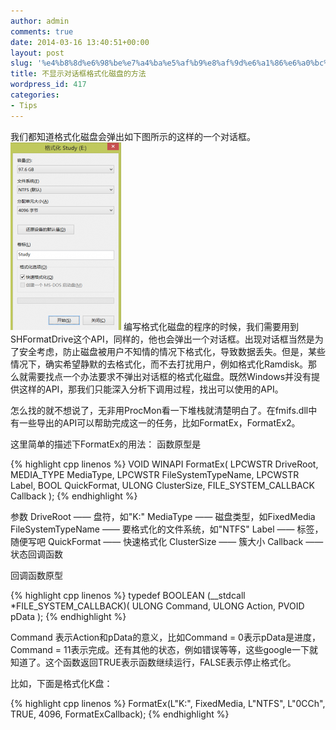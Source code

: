```yaml
---
author: admin
comments: true
date: 2014-03-16 13:40:51+00:00
layout: post
slug: '%e4%b8%8d%e6%98%be%e7%a4%ba%e5%af%b9%e8%af%9d%e6%a1%86%e6%a0%bc%e5%bc%8f%e5%8c%96%e7%a3%81%e7%9b%98%e7%9a%84%e6%96%b9%e6%b3%95'
title: 不显示对话框格式化磁盘的方法
wordpress_id: 417
categories:
- Tips
---
```


我们都知道格式化磁盘会弹出如下图所示的这样的一个对话框。
[![20140316210304](/uploads/2014/03/20140316210304-177x300.png)](/uploads/2014/03/20140316210304.png)
编写格式化磁盘的程序的时候，我们需要用到SHFormatDrive这个API，同样的，他也会弹出一个对话框。出现对话框当然是为了安全考虑，防止磁盘被用户不知情的情况下格式化，导致数据丢失。但是，某些情况下，确实希望静默的去格式化，而不去打扰用户，例如格式化Ramdisk。那么就需要找点一个办法要求不弹出对话框的格式化磁盘。既然Windows并没有提供这样的API，那我们只能深入分析下调用过程，找出可以使用的API。

怎么找的就不想说了，无非用ProcMon看一下堆栈就清楚明白了。在fmifs.dll中有一些导出的API可以帮助完成这一的任务，比如FormatEx，FormatEx2。

这里简单的描述下FormatEx的用法：
函数原型是

{% highlight cpp linenos %}
VOID WINAPI FormatEx(
	LPCWSTR DriveRoot,
	MEDIA_TYPE MediaType,
	LPCWSTR FileSystemTypeName,
	LPCWSTR Label,
	BOOL QuickFormat,
	ULONG ClusterSize,
	FILE_SYSTEM_CALLBACK Callback
);
 {% endhighlight %}

参数
DriveRoot —— 盘符，如"K:\"
MediaType —— 磁盘类型，如FixedMedia
FileSystemTypeName —— 要格式化的文件系统，如"NTFS"
Label —— 标签，随便写吧
QuickFormat —— 快速格式化
ClusterSize —— 簇大小
Callback —— 状态回调函数

回调函数原型

{% highlight cpp linenos %}
typedef BOOLEAN (__stdcall *FILE_SYSTEM_CALLBACK)(
	ULONG                        Command,
	ULONG                        Action,
	PVOID                        pData
);
 {% endhighlight %}

Command 表示Action和pData的意义，比如Command = 0表示pData是进度，Command = 11表示完成。还有其他的状态，例如错误等等，这些google一下就知道了。这个函数返回TRUE表示函数继续运行，FALSE表示停止格式化。

比如，下面是格式化K盘：

{% highlight cpp linenos %}
FormatEx(L"K:\", FixedMedia, L"NTFS", L"0CCh", TRUE, 4096, FormatExCallback);
 {% endhighlight %}


